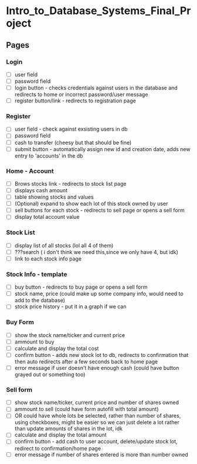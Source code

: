 # Intro_to_Database_Systems_Final_Project

## Pages
### Login
- [ ] user field
- [ ] password field
- [ ] login button - checks credentials against users in the database and redirects to home or incorrect password/user message
- [ ] register button/link - redirects to registration page

### Register
- [ ] user field - check against exsisting users in db
- [ ] password field
- [ ] cash to transfer (cheesy but that should be fine)
- [ ] submit button - automatically assign new id and creation date, adds new entry to 'accounts' in the db

### Home - Account
- [ ] Brows stocks link - redirects to stock list page
- [ ] displays cash amount
- [ ] table showing stocks and values
- [ ] \(Optional) expand to show each lot of this stock owned by user
- [ ] sell buttons for each stock - redirects to sell page or opens a sell form
- [ ] display total account value

### Stock List
- [ ] display list of all stocks (lol all 4 of them)
- [ ] ???search ( i don't think we need this,since we only have 4, but idk)
- [ ] link to each stock info page

### Stock Info - template
- [ ] buy button - redirects to buy page or opens a sell form
- [ ] stock name, price (could make up some company info, would need to add to the database)
- [ ] stock price history - put it in a graph if we can 

### Buy Form
- [ ] show the stock name/ticker and current price
- [ ] ammount to buy
- [ ] calculate and display the total cost
- [ ] confirm button - adds new stock lot to db, redirects to confirmation that then auto redirects after a few seconds back to home page
- [ ] error message if user doesn't have enough cash (could have button grayed out or something too)

### Sell form
- [ ] show stock name/ticker, current price and number of shares owned
- [ ] ammount to sell (could have form autofill with total amount)
- [ ] OR could have whole lots be selected, rather than number of shares, using checkboxes, might be easier so we can just delete a lot rather than update amounts of shares in the lot, idk
- [ ] calculate and display the total amount
- [ ] confirm button - add cash to user account, delete/update stock lot, redirect to confirmation/home page
- [ ] error message if number of shares entered is more than number owned
